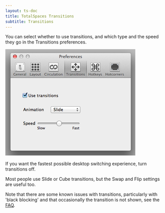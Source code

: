 ```yaml
---
layout: ts-doc
title: TotalSpaces Transitions
subtitle: Transitions
---
```


You can select whether to use transitions, and which type and the speed they go in the Transitions preferences.

<img src="/images/transitions-preferences.png">

If you want the fastest possible desktop switching experience, turn transitions off.

Most people use Slide or Cube transitions, but the Swap and Flip settings are useful too.

Note that there are some known issues with transitions, particularly with 'black blocking' and that occasionally the transition is not shown, see the [FAQ](/faq).